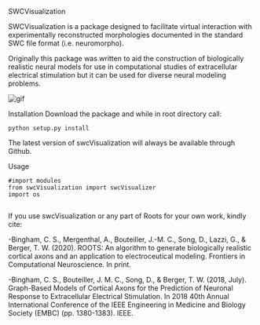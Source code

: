 SWCVisualization

SWCVisualization is a package designed to facilitate virtual interaction with experimentally reconstructed morphologies documented in the standard SWC file format (i.e. neuromorpho).

Originally this package was written to aid the construction of biologically realistic neural models for use in computational studies of extracellular electrical stimulation but it can be used for diverse neural modeling problems.

![gif](https://user-images.githubusercontent.com/7799699/88577412-f9f92700-d014-11ea-8ca2-debfffffd242.gif)

Installation
Download the package and while in root directory call: 
```
python setup.py install
```

The latest version of swcVisualization will always be available through Github.

Usage

```
#import modules
from swcVisualization import swcVisualizer
import os


```


If you use swcVisualization or any part of Roots for your own work, kindly cite:

-Bingham, C. S., Mergenthal, A., Bouteiller, J.-M. C., Song, D., Lazzi, G., & Berger, T. W. (2020). ROOTS: An algorithm to generate biologically realistic cortical axons and an application to electroceutical modeling. Frontiers in Computational Neuroscience. In print.

-Bingham, C. S., Bouteiller, J. M. C., Song, D., & Berger, T. W. (2018, July). Graph-Based Models of Cortical Axons for the Prediction of Neuronal Response to Extracellular Electrical Stimulation. In 2018 40th Annual International Conference of the IEEE Engineering in Medicine and Biology Society (EMBC) (pp. 1380-1383). IEEE.
